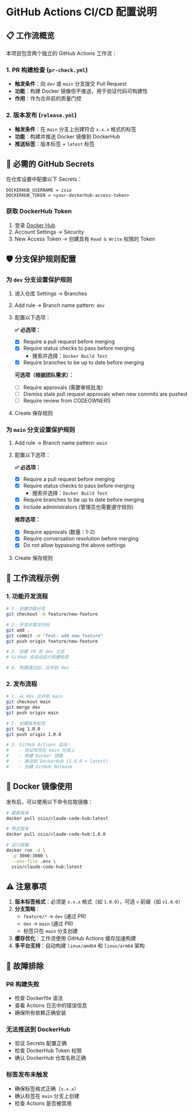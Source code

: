 # GitHub Actions CI/CD 配置说明

## 📋 工作流概览

本项目包含两个独立的 GitHub Actions 工作流：

### 1. PR 构建检查 (`pr-check.yml`)
- **触发条件**：向 `dev` 或 `main` 分支提交 Pull Request
- **功能**：构建 Docker 镜像但不推送，用于验证代码可构建性
- **作用**：作为合并前的质量门控

### 2. 版本发布 (`release.yml`)
- **触发条件**：在 `main` 分支上创建符合 `x.x.x` 格式的标签
- **功能**：构建并推送 Docker 镜像到 DockerHub
- **推送标签**：版本标签 + `latest` 标签

## 🔐 必需的 GitHub Secrets

在仓库设置中配置以下 Secrets：

```
DOCKERHUB_USERNAME = zsio
DOCKERHUB_TOKEN = <your-dockerhub-access-token>
```

### 获取 DockerHub Token
1. 登录 [Docker Hub](https://hub.docker.com)
2. Account Settings → Security
3. New Access Token → 创建具有 `Read & Write` 权限的 Token

## 🛡️ 分支保护规则配置

### 为 `dev` 分支设置保护规则

1. 进入仓库 Settings → Branches
2. Add rule → Branch name pattern: `dev`
3. 配置以下选项：

   **✅ 必选项：**
   - [x] Require a pull request before merging
   - [x] Require status checks to pass before merging
     - 搜索并选择：`Docker Build Test`
   - [x] Require branches to be up to date before merging

   **可选项（根据团队需求）：**
   - [ ] Require approvals (需要审核批准)
   - [ ] Dismiss stale pull request approvals when new commits are pushed
   - [ ] Require review from CODEOWNERS

4. Create 保存规则

### 为 `main` 分支设置保护规则

1. Add rule → Branch name pattern: `main`
2. 配置以下选项：

   **✅ 必选项：**
   - [x] Require a pull request before merging
   - [x] Require status checks to pass before merging
     - 搜索并选择：`Docker Build Test`
   - [x] Require branches to be up to date before merging
   - [x] Include administrators (管理员也需要遵守规则)

   **推荐选项：**
   - [x] Require approvals (数量：1-2)
   - [x] Require conversation resolution before merging
   - [x] Do not allow bypassing the above settings

3. Create 保存规则

## 🔄 工作流程示例

### 1. 功能开发流程
```bash
# 1. 创建功能分支
git checkout -b feature/new-feature

# 2. 开发并提交代码
git add .
git commit -m "feat: add new feature"
git push origin feature/new-feature

# 3. 创建 PR 到 dev 分支
# GitHub 会自动运行构建检查

# 4. 构建通过后，合并到 dev
```

### 2. 发布流程
```bash
# 1. 从 dev 合并到 main
git checkout main
git merge dev
git push origin main

# 2. 创建版本标签
git tag 1.0.0
git push origin 1.0.0

# 3. GitHub Actions 自动：
#    - 验证标签在 main 分支上
#    - 构建 Docker 镜像
#    - 推送到 DockerHub (1.0.0 + latest)
#    - 创建 GitHub Release
```

## 🐳 Docker 镜像使用

发布后，可以使用以下命令拉取镜像：

```bash
# 最新版本
docker pull zsio/claude-code-hub:latest

# 特定版本
docker pull zsio/claude-code-hub:1.0.0

# 运行容器
docker run -d \
  -p 3000:3000 \
  --env-file .env \
  zsio/claude-code-hub:latest
```

## ⚠️ 注意事项

1. **版本标签格式**：必须是 `x.x.x` 格式（如 `1.0.0`），可选 `v` 前缀（如 `v1.0.0`）
2. **分支策略**：
   - `feature/*` → `dev` (通过 PR)
   - `dev` → `main` (通过 PR)
   - 标签只在 `main` 分支创建
3. **缓存优化**：工作流使用 GitHub Actions 缓存加速构建
4. **多平台支持**：自动构建 `linux/amd64` 和 `linux/arm64` 架构

## 🚨 故障排除

### PR 构建失败
- 检查 Dockerfile 语法
- 查看 Actions 日志中的错误信息
- 确保所有依赖正确安装

### 无法推送到 DockerHub
- 验证 Secrets 配置正确
- 检查 DockerHub Token 权限
- 确认 DockerHub 仓库名称正确

### 标签发布未触发
- 确保标签格式正确（`x.x.x`）
- 确认标签在 `main` 分支上创建
- 检查 Actions 是否被禁用